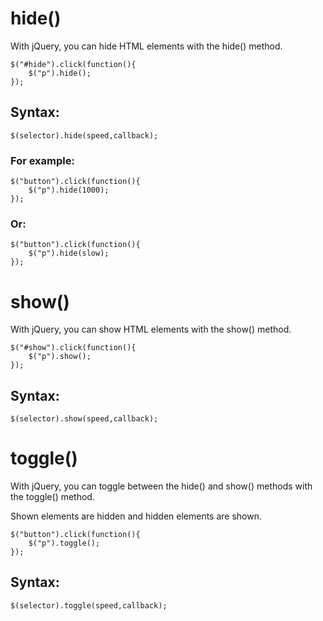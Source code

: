# hide()
With jQuery, you can hide HTML elements with the hide()  method.
```
$("#hide").click(function(){
    $("p").hide();
});
```
## Syntax:
```
$(selector).hide(speed,callback);
```
### For example:
```
$("button").click(function(){
    $("p").hide(1000);
});
```
### Or:
```
$("button").click(function(){
    $("p").hide(slow);
});
```

# show()
With jQuery, you can show HTML elements with the show() method.
```
$("#show").click(function(){
    $("p").show();
});
```
## Syntax:
```
$(selector).show(speed,callback);
```

# toggle()
With jQuery, you can toggle between the hide() and show() methods with the toggle() method.

Shown elements are hidden and hidden elements are shown.
```
$("button").click(function(){
    $("p").toggle();
});
```
## Syntax:
```
$(selector).toggle(speed,callback);
```
